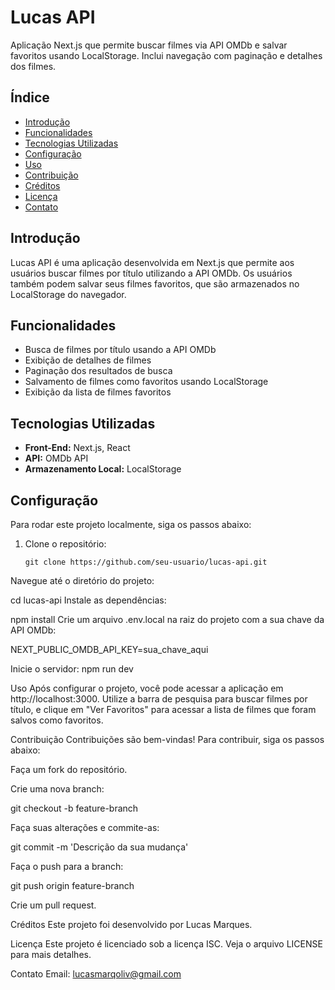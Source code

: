 # Lucas API

Aplicação Next.js que permite buscar filmes via API OMDb e salvar favoritos usando LocalStorage. Inclui navegação com paginação e detalhes dos filmes.

## Índice

- [Introdução](#introdução)
- [Funcionalidades](#funcionalidades)
- [Tecnologias Utilizadas](#tecnologias-utilizadas)
- [Configuração](#configuração)
- [Uso](#uso)
- [Contribuição](#contribuição)
- [Créditos](#créditos)
- [Licença](#licença)
- [Contato](#contato)

## Introdução

Lucas API é uma aplicação desenvolvida em Next.js que permite aos usuários buscar filmes por título utilizando a API OMDb. Os usuários também podem salvar seus filmes favoritos, que são armazenados no LocalStorage do navegador.

## Funcionalidades

- Busca de filmes por título usando a API OMDb
- Exibição de detalhes de filmes
- Paginação dos resultados de busca
- Salvamento de filmes como favoritos usando LocalStorage
- Exibição da lista de filmes favoritos

## Tecnologias Utilizadas

- **Front-End:** Next.js, React
- **API:** OMDb API
- **Armazenamento Local:** LocalStorage

## Configuração

Para rodar este projeto localmente, siga os passos abaixo:

1. Clone o repositório:
   ```
   git clone https://github.com/seu-usuario/lucas-api.git
   
Navegue até o diretório do projeto:

cd lucas-api
Instale as dependências:

npm install
Crie um arquivo .env.local na raiz do projeto com a sua chave da API OMDb:

NEXT_PUBLIC_OMDB_API_KEY=sua_chave_aqui

Inicie o servidor:
npm run dev

Uso
Após configurar o projeto, você pode acessar a aplicação em http://localhost:3000. Utilize a barra de pesquisa para buscar filmes por título, e clique em "Ver Favoritos" para acessar a lista de filmes que foram salvos como favoritos.

Contribuição
Contribuições são bem-vindas! Para contribuir, siga os passos abaixo:

Faça um fork do repositório.

Crie uma nova branch:


git checkout -b feature-branch

Faça suas alterações e commite-as:

git commit -m 'Descrição da sua mudança'

Faça o push para a branch:

git push origin feature-branch

Crie um pull request.

Créditos
Este projeto foi desenvolvido por Lucas Marques.

Licença
Este projeto é licenciado sob a licença ISC. Veja o arquivo LICENSE para mais detalhes.

Contato
Email: lucasmarqoliv@gmail.com
